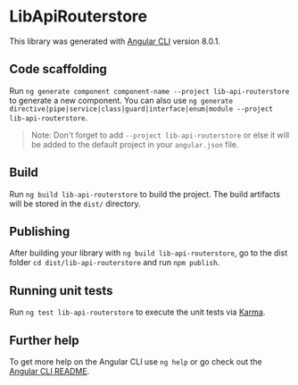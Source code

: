 # LibApiRouterstore

This library was generated with [Angular CLI](https://github.com/angular/angular-cli) version 8.0.1.

## Code scaffolding

Run `ng generate component component-name --project lib-api-routerstore` to generate a new component. You can also use `ng generate directive|pipe|service|class|guard|interface|enum|module --project lib-api-routerstore`.
> Note: Don't forget to add `--project lib-api-routerstore` or else it will be added to the default project in your `angular.json` file. 

## Build

Run `ng build lib-api-routerstore` to build the project. The build artifacts will be stored in the `dist/` directory.

## Publishing

After building your library with `ng build lib-api-routerstore`, go to the dist folder `cd dist/lib-api-routerstore` and run `npm publish`.

## Running unit tests

Run `ng test lib-api-routerstore` to execute the unit tests via [Karma](https://karma-runner.github.io).

## Further help

To get more help on the Angular CLI use `ng help` or go check out the [Angular CLI README](https://github.com/angular/angular-cli/blob/master/README.md).

